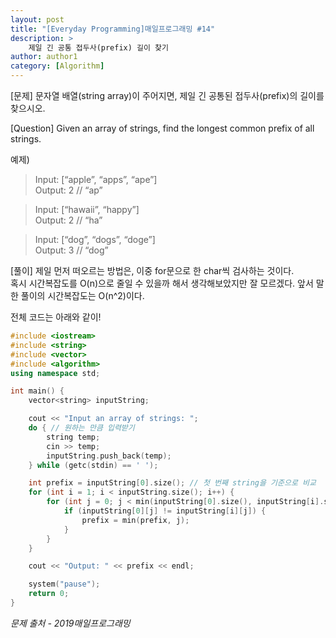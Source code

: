 ```yaml
---
layout: post
title: "[Everyday Programming]매일프로그래밍 #14"
description: >
    제일 긴 공통 접두사(prefix) 길이 찾기
author: author1
category: [Algorithm]
---
```


[문제]
문자열 배열(string array)이 주어지면, 제일 긴 공통된 접두사(prefix)의 길이를 찾으시오.  

[Question]
Given an array of strings, find the longest common prefix of all strings.  

예제)
> Input: [“apple”, “apps”, “ape”]  
  Output: 2 // “ap”  

> Input: [“hawaii”, “happy”]  
  Output: 2 // “ha”  

> Input: [“dog”, “dogs”, “doge”]  
  Output: 3 // “dog”  

[풀이]
제일 먼저 떠오르는 방법은, 이중 for문으로 한 char씩 검사하는 것이다.  
혹시 시간복잡도를 O(n)으로 줄일 수 있을까 해서 생각해보았지만 잘 모르겠다. 앞서 말한 풀이의 시간복잡도는 O(n^2)이다.  

전체 코드는 아래와 같이!  
~~~c++
#include <iostream>
#include <string>
#include <vector>
#include <algorithm>
using namespace std;

int main() {
	vector<string> inputString;

	cout << "Input an array of strings: ";
	do { // 원하는 만큼 입력받기
		string temp;
		cin >> temp;
		inputString.push_back(temp);
	} while (getc(stdin) == ' ');

	int prefix = inputString[0].size(); // 첫 번째 string을 기준으로 비교
	for (int i = 1; i < inputString.size(); i++) {
		for (int j = 0; j < min(inputString[0].size(), inputString[i].size()); j++) {
			if (inputString[0][j] != inputString[i][j]) {
				prefix = min(prefix, j);
			}
		}
	}

	cout << "Output: " << prefix << endl;

	system("pause");
	return 0;
}
~~~

*문제 출처 - 2019매일프로그래밍*